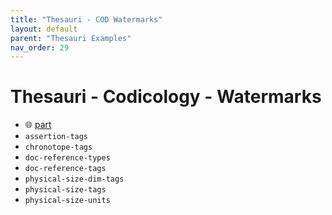 ```yaml
---
title: "Thesauri - COD Watermarks"
layout: default
parent: "Thesauri Examples"
nav_order: 29
---
```


# Thesauri - Codicology - Watermarks

- 🌐 [part](https://github.com/vedph/cadmus-codicology/blob/master/docs/cod-watermarks.md)
- `assertion-tags`
- `chronotope-tags`
- `doc-reference-types`
- `doc-reference-tags`
- `physical-size-dim-tags`
- `physical-size-tags`
- `physical-size-units`
